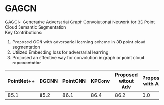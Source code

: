 # GAGCN
GAGCN: Generative Adversarial Graph Convolutional Network for 3D Point Cloud Semantic Segmentation<br />
Key Contributions:<br />
1. Proposed GCN with adversarial learning scheme in 3D point cloud segmentation
2. Utilized Embedding loss for adversarial learning
3. Proposed an effective way for convolution in graph or point cloud representation<br />

PointNet++ | DGCNN | PointCNN | KPConv | Proposed witout Adv | Proposed with Adv
------------ | ------------- | ------------ | ------------- | ------------- | -------------
85.1 | 85.2 | 86.1 | 86.4 | 86.2 | 0.0 
